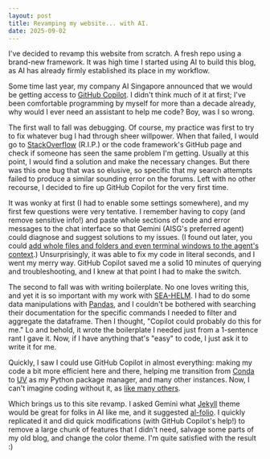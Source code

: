 ```yaml
---
layout: post
title: Revamping my website... with AI.
date: 2025-09-02
---
```


I've decided to revamp this website from scratch. A fresh repo using a brand-new framework. It was high time I started using AI to build this blog, as AI has already firmly established its place in my workflow. 

Some time last year, my company AI Singapore announced that we would be getting access to [GitHub Copilot](https://github.com/features/copilot). I didn't think much of it at first; I've been comfortable programming by myself for more than a decade already, why would I ever need an assistant to help me code? Boy, was I so wrong. 

The first wall to fall was debugging. Of course, my practice was first to try to fix whatever bug I had through sheer willpower. When that failed, I would go to [StackOverflow](https://stackoverflow.com/) (R.I.P.) or the code framework's GitHub page and check if someone has seen the same problem I'm getting. Usually at this point, I would find a solution and make the necessary changes. But there was this one bug that was so elusive, so specific that my search attempts failed to produce a similar sounding error on the forums. Left with no other recourse, I decided to fire up GitHub Copilot for the very first time. 

It was wonky at first (I had to enable some settings somewhere), and my first few questions were very tentative. I remember having to copy (and remove sensitive info!) and paste whole sections of code and error messages to the chat interface so that Gemini (AISG's preferred agent) could diagnose and suggest solutions to my issues. (I found out later, you could [add whole files and folders and even terminal windows to the agent's context](https://code.visualstudio.com/docs/copilot/chat/chat-agent-mode).) Unsurprisingly, it was able to fix my code in literal seconds, and I went my merry way. GitHub Copilot saved me a solid 10 minutes of querying and troubleshooting, and I knew at that point I had to make the switch.

The second to fall was with writing boilerplate. No one loves writing this, and yet it is so important with my work with [SEA-HELM](https://leaderboard.sea-lion.ai). I had to do some data manipulations with [Pandas](https://pandas.pydata.org/), and I couldn't be bothered with searching their documentation for the specific commands I needed to filter and aggregate the dataframe. Then I thought, "Copilot could probably do this for me." Lo and behold, it wrote the boilerplate I needed just from a 1-sentence rant I gave it. Now, if I have anything that's "easy" to code, I just ask it to write it for me.

Quickly, I saw I could use GitHub Copilot in almost everything: making my code a bit more efficient here and there, helping me transition from [Conda](https://anaconda.org/anaconda/conda) to [UV](https://docs.astral.sh/uv/) as my Python package manager, and many other instances. Now, I can't imagine coding without it, as [like many others](https://www.theverge.com/decoder-podcast-with-nilay-patel/715267/anysphere-ceo-michael-truell-cursor-ai-automate-programming-interview).

Which brings us to this site revamp. I asked Gemini what [Jekyll](https://jekyllrb.com/) theme would be great for folks in AI like me, and it suggested [al-folio](https://github.com/alshedivat/al-folio). I quickly replicated it and did quick modifications (with GitHub Copilot's help!) to remove a large chunk of features that I didn't need, salvage some parts of my old blog, and change the color theme. I'm quite satisfied with the result :)